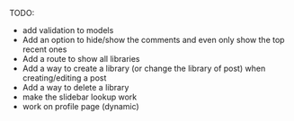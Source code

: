 TODO:
  - add validation to models
  - Add an option to hide/show the comments and even only show
    the top recent ones
  - Add a route to show all libraries
  - Add a way to create a library (or change the library of post)
    when creating/editing a post
  - Add a way to delete a library
  - make the slidebar lookup work
  - work on profile page (dynamic)
